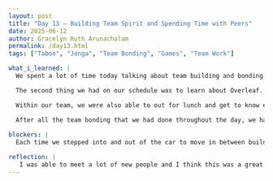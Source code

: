```yaml
---
layout: post
title: "Day 13 – Building Team Spirit and Spending Time with Peers"
date: 2025-06-12
author: Gracelyn Ruth Arunachalam
permalink: /day13.html
tags: ["Taboo", "Jenga", "Team Bonding", "Games", "Team Work"]

what_i_learned: |
  We spent a lot of time today talking about team building and bonding activities. We began with a game of Taboo, where each individual would have to describe a word to a group of 20 students within a time limit of 60 seconds. Through this game I was able to improve my quick thinking skills and also my communication skills. We also played a game of Jenga, where each team had volunteers to try to pick a block out of the jenga tower without toppling it over. Our team won the first game and lost the second, but I think it was a great way to meet students in other teams and to improve our communication skills. 

  The second thing we had on our schedule was to learn about Overleaf. We had a brief overview of how to write reports on overleaf for our final group report. 

  Within our team, we were also able to out for lunch and get to know each others cultures. Through this event I was able to get to know our faculty and graduate mentors better, and also learn a lot about the Chinese and Nigerian culture. Futhermore, I was able to share my own cultural experiences and practices with my team. The best part of lunch time today was that I learned how to use chopsticks!

  After all the team bonding that we had done throughout the day, we had a short session about the difference between Machine Learning models and algorithms. I understood that an ML model is a trained ML algorithm.
 
blockers: |
  Each time we stepped into and out of the car to move in between buildings, the weather outside was very hot and exhausting.

reflection: |
   I was able to meet a lot of new people and I think this was a great opportunity to go out of my comfort zone to make new friends. Meeting with my team was also an opportunity for us to get to know each other outside the formal setting of a classroom and research project.
---
```


